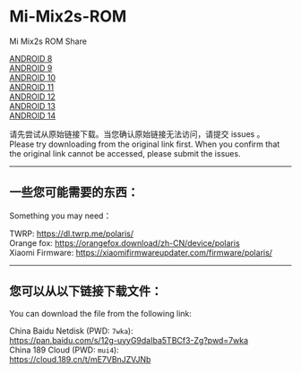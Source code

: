 # Mi-Mix2s-ROM
Mi Mix2s ROM Share

[ANDROID 8](A8.MD)  
[ANDROID 9](A9.MD)  
[ANDROID 10](A10.MD)  
[ANDROID 11](A11.MD)  
[ANDROID 12](A12.MD)  
[ANDROID 13](A13.MD)  
[ANDROID 14](A14.MD)    

请先尝试从原始链接下载。当您确认原始链接无法访问，请提交 issues 。  
Please try downloading from the original link first. When you confirm that the original link cannot be accessed, please submit the issues.

-------------------------
## 一些您可能需要的东西：
Something you may need：  

TWRP: https://dl.twrp.me/polaris/  
Orange fox: https://orangefox.download/zh-CN/device/polaris  
Xiaomi Firmware: https://xiaomifirmwareupdater.com/firmware/polaris/  

-------------------------

## 您可以从以下链接下载文件：
You can download the file from the following link:   

China Baidu Netdisk (PWD: `7wka`):  
https://pan.baidu.com/s/12g-uyyG9daIba5TBCf3-Zg?pwd=7wka      
China 189 Cloud (PWD: `mui4`):  
https://cloud.189.cn/t/mE7VBnJZVJNb 
